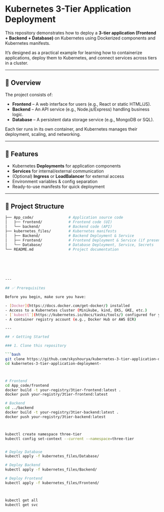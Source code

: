 # Kubernetes 3-Tier Application Deployment

This repository demonstrates how to deploy a **3-tier application (Frontend + Backend + Database)** on Kubernetes using Dockerized components and Kubernetes manifests.

It’s designed as a practical example for learning how to containerize applications, deploy them to Kubernetes, and connect services across tiers in a cluster.

---

## 📌 Overview

The project consists of:

- **Frontend** – A web interface for users (e.g., React or static HTML/JS).  
- **Backend** – An API service (e.g., Node.js/Express) handling business logic.  
- **Database** – A persistent data storage service (e.g., MongoDB or SQL).  

Each tier runs in its own container, and Kubernetes manages their deployment, scaling, and networking.

---

## 🚀 Features

- Kubernetes **Deployments** for application components  
- **Services** for internal/external communication  
- (Optional) **Ingress** or **LoadBalancer** for external access  
- Environment variables & config separation  
- Ready-to-use manifests for quick deployment  

---

## 📂 Project Structure

```bash
├── App_code/                # Application source code
│   ├── frontend/            # Frontend code (UI)
│   └── backend/             # Backend code (API)
├── kubernetes_files/        # Kubernetes manifests
│   ├── Backend/             # Backend Deployment & Service
│   ├── Frontend/            # Frontend Deployment & Service (if present)
│   └── Database/            # Database Deployment, Service, Secrets
└── README.md                # Project documentation






---

## ✅ Prerequisites

Before you begin, make sure you have:

- [Docker](https://docs.docker.com/get-docker/) installed  
- Access to a Kubernetes cluster (Minikube, kind, EKS, GKE, etc.)  
- [`kubectl`](https://kubernetes.io/docs/tasks/tools/) configured for your cluster  
- A container registry account (e.g., Docker Hub or AWS ECR)  

---

## ⚡ Getting Started

### 1. Clone this repository

```bash
git clone https://github.com/skyshourya/kubernetes-3-tier-application-deployment-.git
cd kubernetes-3-tier-application-deployment-



# Frontend
cd App_code/frontend
docker build -t your-registry/3tier-frontend:latest .
docker push your-registry/3tier-frontend:latest

# Backend
cd ../backend
docker build -t your-registry/3tier-backend:latest .
docker push your-registry/3tier-backend:latest



kubectl create namespace three-tier
kubectl config set-context --current --namespace=three-tier


# Deploy Database
kubectl apply -f kubernetes_files/Database/

# Deploy Backend
kubectl apply -f kubernetes_files/Backend/

# Deploy Frontend
kubectl apply -f kubernetes_files/Frontend/



kubectl get all
kubectl get svc


